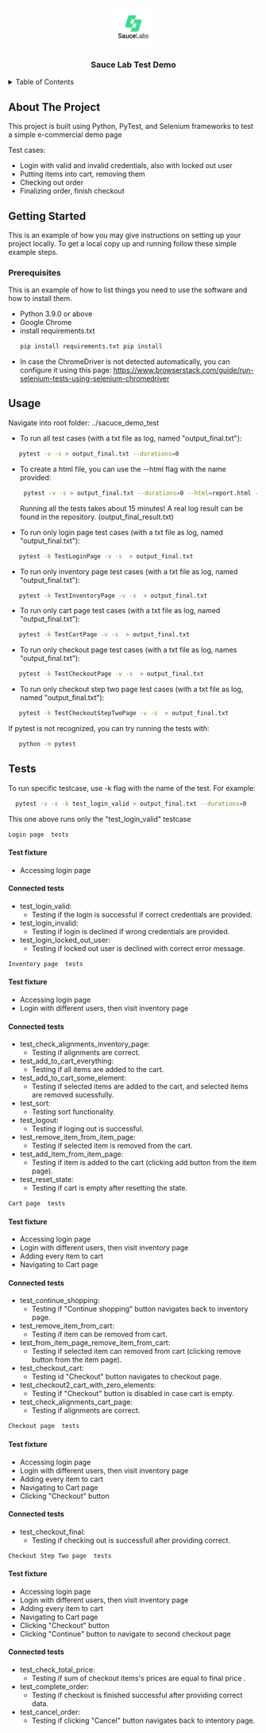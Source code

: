 
<a name="readme-top"></a>


<br />
<div align="center">
  <a href="https://github.com/othneildrew/Best-README-Template">
    <img src="sauce_logo.png" alt="Logo" width="80" height="80">
  </a>

  <h3 align="center">Sauce Lab Test Demo</h3>

</div>



<!-- TABLE OF CONTENTS -->
<details>
  <summary>Table of Contents</summary>
  <ol>
    <li>
      <a href="#about-the-project">About The Project</a>
    </li>
    <li>
      <a href="#getting-started">Getting Started</a>
      <ul>
        <li><a href="#prerequisites">Prerequisites</a></li>
      </ul>
    </li>
    <li><a href="#usage">Usage</a></li>
    <li><a href="#tests">Tests</a></li>
  </ol>
</details>



<!-- ABOUT THE PROJECT -->
## About The Project

This project is built using Python, PyTest, and Selenium frameworks to test a simple e-commercial demo page

Test cases:
* Login with valid and invalid credentials, also with locked out user
* Putting items into cart, removing them
* Checking out order
* Finalizing order, finish checkout




<!-- GETTING STARTED -->
## Getting Started

This is an example of how you may give instructions on setting up your project locally.
To get a local copy up and running follow these simple example steps.

### Prerequisites

This is an example of how to list things you need to use the software and how to install them.
* Python 3.9.0 or above
* Google Chrome
* install requirements.txt
  ```sh
  pip install requirements.txt pip install
  ```
* In case the ChromeDriver is not detected automatically, you can configure it using this page:
  https://www.browserstack.com/guide/run-selenium-tests-using-selenium-chromedriver



<!-- USAGE EXAMPLES -->
## Usage
Navigate into root folder: ../sacuce_demo_test
* To run all test cases (with a txt file as log, named "output_final.txt"): 
```sh
   pytest -v -s > output_final.txt --durations=0 
  ```
* To create a html file, you can use the --html flag with the name provided: 
  ```sh
   pytest -v -s > output_final.txt --durations=0 --html=report.html --self-contained-html
  ```
   
  Running all the tests takes about 15 minutes! A real log result can be found in the repository. (output_final_result.txt)

* To run only login page test cases (with a txt file as log, named "output_final.txt"): 
```sh
   pytest -k TestLoginPage -v -s  > output_final.txt
  ```
* To run only inventory page test cases (with a txt file as log, named "output_final.txt"): 
```sh
   pytest -k TestInventoryPage -v -s  > output_final.txt
  ```
* To run only cart page test cases (with a txt file as log, named "output_final.txt"): 
```sh
   pytest -k TestCartPage -v -s  > output_final.txt
  ```
* To run only checkout page test cases (with a txt file as log, names "output_final.txt"): 
```sh
   pytest -k TestCheckoutPage -v -s  > output_final.txt
  ```
* To run only checkout step two page test cases (with a txt file as log, named "output_final.txt"): 
```sh
   pytest -k TestCheckoutStepTwoPage -v -s  > output_final.txt
  ```

If pytest is not recognized, you can try running the tests with:
```sh
   python -m pytest 
  ```


## Tests
To run specific testcase, use -k flag with the name of the test. For example:
```sh
  pytest -v -s -k test_login_valid > output_final.txt --durations=0 
  ```
  This one above runs only the "test_login_valid" testcase


```sh
Login page  tests
```
#### Test fixture
  * Accessing login page
#### Connected tests
* test_login_valid: 
  * Testing if the login is successful if correct credentials are provided.
* test_login_invalid: 
  * Testing if login is declined if wrong credentials are provided.
* test_login_locked_out_user: 
  * Testing if locked out user is declined with correct error message.

```sh
Inventory page  tests
```
#### Test fixture
  * Accessing login page
  * Login with different users, then visit inventory page
#### Connected tests
* test_check_alignments_inventory_page: 
  * Testing if alignments are correct.
* test_add_to_cart_everything: 
  * Testing if all items are added to the cart.
* test_add_to_cart_some_element: 
  * Testing if selected items are added to the cart, and selected items are removed sucessfully.
* test_sort: 
  * Testing sort functionality.
* test_logout: 
  * Testing if loging out is successful.
* test_remove_item_from_item_page: 
  * Testing if selected item is removed from the cart.
* test_add_item_from_item_page: 
  * Testing if item is added to the cart (clicking add button from the item page).
* test_reset_state: 
  * Testing if cart is empty after resetting the state.
  


```sh
Cart page  tests
```
#### Test fixture
  * Accessing login page
  * Login with different users, then visit inventory page
  * Adding every item to cart
  * Navigating to Cart page
#### Connected tests
* test_continue_shopping: 
  * Testing if "Continue shopping" button navigates back to inventory page.
* test_remove_item_from_cart: 
  * Testing if item can be removed from cart.
* test_from_item_page_remove_item_from_cart: 
  * Testing if selected item can removed from cart (clicking remove button from the item page).
* test_checkout_cart: 
  * Testing id "Checkout" button navigates to checkout page.
* test_checkout2_cart_with_zero_elements: 
  * Testing if "Checkout" button is disabled in case cart is empty.
* test_check_alignments_cart_page: 
  * Testing if alignments are correct.


```sh
Checkout page  tests
```
#### Test fixture
  * Accessing login page
  * Login with different users, then visit inventory page
  * Adding every item to cart
  * Navigating to Cart page
  * Clicking "Checkout" button

#### Connected tests
* test_checkout_final: 
  * Testing if checking out is successfull after providing correct.


```sh
Checkout Step Two page  tests
```
#### Test fixture
  * Accessing login page
  * Login with different users, then visit inventory page
  * Adding every item to cart
  * Navigating to Cart page
  * Clicking "Checkout" button
  * Clicking "Continue" button to navigate to second checkout page
#### Connected tests
* test_check_total_price: 
  * Testing if sum of checkout items's prices are equal to final price .
* test_complete_order: 
  * Testing if checkout is finished successful after providing correct data.
* test_cancel_order:
  * Testing if clicking "Cancel" button navigates back to intentory page.





